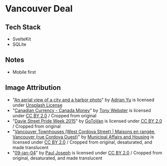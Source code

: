 # Vancouver Deal

## Tech Stack

- SvelteKit
- SQLite

## Notes

- Mobile first

## Image Attribution

- "[An aerial view of a city and a harbor photo](https://unsplash.com/photos/an-aerial-view-of-a-city-and-a-harbor-Wc45W-dQFlA)" by [Adrian Yu](https://unsplash.com/@visualstrance) is licensed under [Unsplash License](https://unsplash.com/license)
- "[Canadian Currency - Canada Money](https://www.flickr.com/photos/diversey/53745820454/)" by [Tony Webster](https://www.flickr.com/people/diversey/) is licensed under [CC BY 2.0](https://creativecommons.org/licenses/by/2.0/deed.en) / Cropped from original
- "[Davie Street Pride Week 2015](https://www.flickr.com/photos/gotovan/19589134774/)" by [GoToVan](https://www.flickr.com/people/gotovan/) is licensed under [CC BY 2.0](https://creativecommons.org/licenses/by/2.0/deed.en) / Cropped from original
- "[Vancouver Townhouses (West Cordova Street) | Maisons en rangée, Vancouver (rue Cordova Ouest)](https://www.flickr.com/photos/ontariomah/20519916391/)" by [Municipal Affairs and Housing](https://www.flickr.com/people/ontariomah) is licensed under [CC BY 2.0](https://creativecommons.org/licenses/by/2.0/deed.en) / Cropped from original, desaturated, and made translucent
- "[09-jan-04](https://www.flickr.com/photos/sashafatcat/3169196771/)" by [Paul Joseph](https://www.flickr.com/people/sashafatcat/) is licensed under [CC BY 2.0](https://creativecommons.org/licenses/by/2.0/deed.en) / Cropped from original, desaturated, and made translucent
